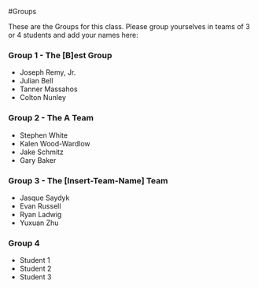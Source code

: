 #Groups

These are the Groups for this class. Please group yourselves in teams of 3 or 4 students and add your names here:

### Group 1 - The [B]est Group
* Joseph Remy, Jr.
* Julian Bell
* Tanner Massahos
* Colton Nunley

### Group 2 - The A Team
* Stephen White
* Kalen Wood-Wardlow
* Jake Schmitz
* Gary Baker 

### Group 3 - The [Insert-Team-Name] Team
* Jasque Saydyk
* Evan Russell
* Ryan Ladwig
* Yuxuan Zhu

### Group 4
* Student 1
* Student 2
* Student 3
